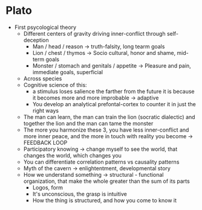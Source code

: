 # Plato

- First psycological theory
  - Different centers of gravity driving inner-conflict through self-deception
    - Man / head / reason                           -> truth-falsity, long tearm goals
    - Lion / chest / thymos                         -> Socio cultural, honor and shame, mid-term goals
    - Monster / stomach and genitals / appetite     -> Pleasure and pain, immediate goals, superficial
  - Across species
  - Cognitive science of this:
    - a stimulus loses salience the farther from the future it is because it becomes more and more improbable -> adaptive
    - You develop an analytical prefontal-cortex to counter it in just the right ways
  - The man can learn, the man can train the lion (socratic dialectic) and together the lion and the man can tame the monster
  - The more you harmonize these 3, you have less inner-conflict and more inner peace, and the more in touch with reality you become -> FEEDBACK LOOP
  - Participatory knowing -> change myself to see the world, that changes the world, which changes you
  - You can differentiate correlation patterns vs causality patterns
  - Myth of the cavern -> enlightentment, developmental story
  - How we understand something -> structural - functional organization, that make the whole greater than the sum of its parts
    - Logos, form
    - It's unconscious, the grasp is intuitive
    - How the thing is structured, and how you come to know it